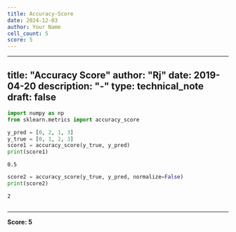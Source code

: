 ```yaml
---
title: Accuracy-Score
date: 2024-12-03
author: Your Name
cell_count: 5
score: 5
---
```


---
title: "Accuracy Score"
author: "Rj"
date: 2019-04-20
description: "-"
type: technical_note
draft: false
---

```python
import numpy as np
from sklearn.metrics import accuracy_score
```


```python
y_pred = [0, 2, 1, 3]
y_true = [0, 1, 2, 3]
score1 = accuracy_score(y_true, y_pred)    
print(score1)
```

    0.5



```python
score2 = accuracy_score(y_true, y_pred, normalize=False)
print(score2)
```

    2



```python

```


---
**Score: 5**